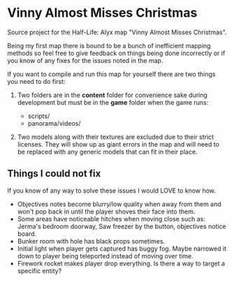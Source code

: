 # Vinny Almost Misses Christmas
Source project for the Half-Life: Alyx map "Vinny Almost Misses Christmas".

Being my first map there is bound to be a bunch of inefficient mapping methods so feel free to give feedback on things being done incorrectly or if you know of any fixes for the issues noted in the map.

If you want to compile and run this map for yourself there are two things you need to do first:

1. Two folders are in the **content** folder for convenience sake during development but must be in the **game** folder when the game runs:
	* scripts/
	* panorama/videos/

2. Two models along with their textures are excluded due to their strict licenses. They will show up as giant errors in the map and will need to be replaced with any generic models that can fit in their place.

## Things I could not fix

If you know of any way to solve these issues I would LOVE to know how.

* Objectives notes become blurry/low quality when away from them and won't pop back in until the player shoves their face into them.
* Some areas have noticeable hitches when moving close such as: Jerma's bedroom doorway, Saw freezer by the button, objectives notice board.
* Bunker room with hole has black props sometimes.
* Initial light when player gets captured has buggy fog. Maybe narrowed it down to player being teleported instead of moving over time.
* Firework rocket makes player drop everything. Is there a way to target a specific entity?
